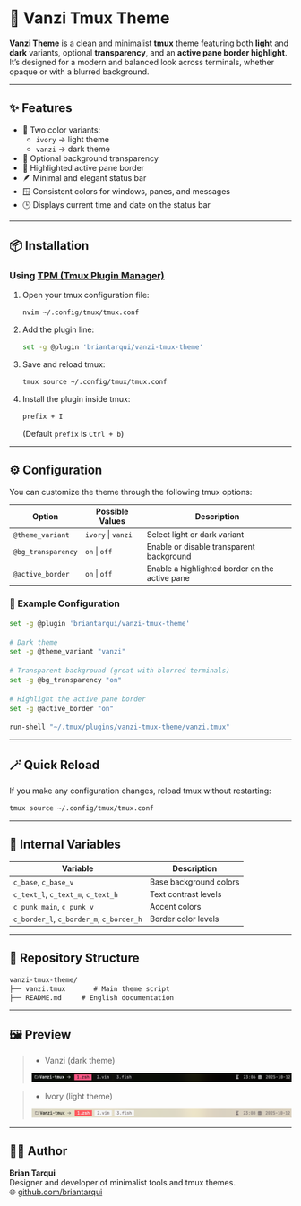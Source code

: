 # 🌈 Vanzi Tmux Theme

**Vanzi Theme** is a clean and minimalist **tmux** theme featuring both **light** and **dark** variants, optional **transparency**, and an **active pane border highlight**.  
It’s designed for a modern and balanced look across terminals, whether opaque or with a blurred background.

---

## ✨ Features

- 🎨 Two color variants:
  - `ivory` → light theme  
  - `vanzi` → dark theme  
- 🧊 Optional background transparency  
- 🔲 Highlighted active pane border  
- 🪶 Minimal and elegant status bar  
- 🪟 Consistent colors for windows, panes, and messages  
- 🕒 Displays current time and date on the status bar  

---

## 📦 Installation

### Using [TPM (Tmux Plugin Manager)](https://github.com/tmux-plugins/tpm)

1. Open your tmux configuration file:
   ```bash
   nvim ~/.config/tmux/tmux.conf
   ```

2. Add the plugin line:
   ```bash
   set -g @plugin 'briantarqui/vanzi-tmux-theme'
   ```

3. Save and reload tmux:
   ```bash
   tmux source ~/.config/tmux/tmux.conf
   ```

4. Install the plugin inside tmux:
   ```bash
   prefix + I
   ```
   (Default `prefix` is `Ctrl + b`)

---

## ⚙️ Configuration

You can customize the theme through the following tmux options:

| Option | Possible Values | Description |
|--------|------------------|-------------|
| `@theme_variant` | `ivory` \| `vanzi` | Select light or dark variant |
| `@bg_transparency` | `on` \| `off` | Enable or disable transparent background |
| `@active_border` | `on` \| `off` | Enable a highlighted border on the active pane |

### 🧩 Example Configuration

```bash
set -g @plugin 'briantarqui/vanzi-tmux-theme'

# Dark theme
set -g @theme_variant "vanzi"

# Transparent background (great with blurred terminals)
set -g @bg_transparency "on"

# Highlight the active pane border
set -g @active_border "on"

run-shell "~/.tmux/plugins/vanzi-tmux-theme/vanzi.tmux"
```

---

## 🪄 Quick Reload

If you make any configuration changes, reload tmux without restarting:

```bash
tmux source ~/.config/tmux/tmux.conf
```

---

## 🧠 Internal Variables

| Variable | Description |
|-----------|-------------|
| `c_base`, `c_base_v` | Base background colors |
| `c_text_l`, `c_text_m`, `c_text_h` | Text contrast levels |
| `c_punk_main`, `c_punk_v` | Accent colors |
| `c_border_l`, `c_border_m`, `c_border_h` | Border color levels |

---

## 🧩 Repository Structure

```
vanzi-tmux-theme/
├── vanzi.tmux       # Main theme script
├── README.md     # English documentation
```

---

## 🖼️ Preview

> - Vanzi (dark theme)
>
> ![Vanzi Tmux Theme Preview](./assets/vanzi-dark.png)  

> - Ivory (light theme)
>
> ![Vanzi Tmux Theme Preview](./assets/ivory-light.png)  
---

## 🧑‍💻 Author

**Brian Tarqui**  
Designer and developer of minimalist tools and tmux themes.  
🌐 [github.com/briantarqui](https://github.com/briantarqui)

